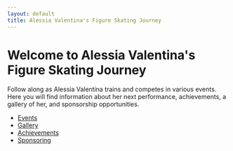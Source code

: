 ```yaml
---
layout: default
title: Alessia Valentina's Figure Skating Journey
---
```

<h1>Welcome to Alessia Valentina's Figure Skating Journey</h1>
<p>Follow along as Alessia Valentina trains and competes in various events. Here you will find information about her next performance, achievements, a gallery of her, and sponsorship opportunities.</p>
<ul>
  <li><a href="/countdown.html">Events</a></li>
  <li><a href="/gallery.html">Gallery</a></li>
  <li><a href="/achievements.html">Achievements</a></li>
  <li><a href="/sponsoring.html">Sponsoring</a></li>
</ul>
